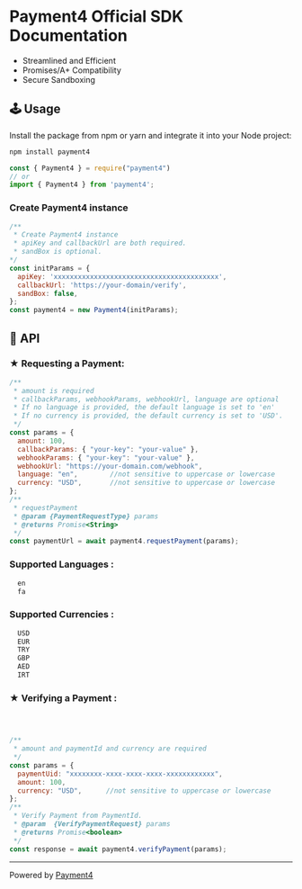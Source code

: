 # Payment4 Official SDK Documentation

- Streamlined and Efficient
- Promises/A+ Compatibility
- Secure Sandboxing

## 🕹 Usage

Install the package from npm or yarn and integrate it into your Node project:

```bash
npm install payment4
```

```javascript
const { Payment4 } = require("payment4")
// or
import { Payment4 } from 'payment4';
```

### Create Payment4 instance

```javascript
/**
 * Create Payment4 instance
 * apiKey and callbackUrl are both required.
 * sandBox is optional.
*/
const initParams = {
  apiKey: 'xxxxxxxxxxxxxxxxxxxxxxxxxxxxxxxxxxxxxxxxx',
  callbackUrl: 'https://your-domain/verify',
  sandBox: false,
};
const payment4 = new Payment4(initParams);
```

## 📢 API

### ★ Requesting a Payment:

```javascript
/**
 * amount is required
 * callbackParams, webhookParams, webhookUrl, language are optional
 * If no language is provided, the default language is set to 'en'
 * If no currency is provided, the default currency is set to 'USD'.
 */
const params = {
  amount: 100,
  callbackParams: { "your-key": "your-value" },
  webhookParams: { "your-key": "your-value" },
  webhookUrl: "https://your-domain.com/webhook",
  language: "en",        //not sensitive to uppercase or lowercase
  currency: "USD",       //not sensitive to uppercase or lowercase
};
/**
 * requestPayment
 * @param {PaymentRequestType} params
 * @returns Promise<String>
 */
const paymentUrl = await payment4.requestPayment(params);
```

### Supported Languages :

```bash
  en
  fa
```


### Supported Currencies :

```bash
  USD  
  EUR  
  TRY  
  GBP 
  AED  
  IRT  
```


### ★ Verifying a Payment :

```javascript



/**
 * amount and paymentId and currency are required
 */
const params = {
  paymentUid: "xxxxxxxx-xxxx-xxxx-xxxx-xxxxxxxxxxxx",
  amount: 100,
  currency: "USD",      //not sensitive to uppercase or lowercase
};
/**
 * Verify Payment from PaymentId.
 * @param  {VerifyPaymentRequest} params
 * @returns Promise<boolean>
 */
const response = await payment4.verifyPayment(params);
```

---



Powered by [Payment4](https://payment4.com)
